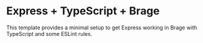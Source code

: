 # Express + TypeScript + Brage

This template provides a minimal setup to get Express working in Brage with TypeScript and some ESLint rules.